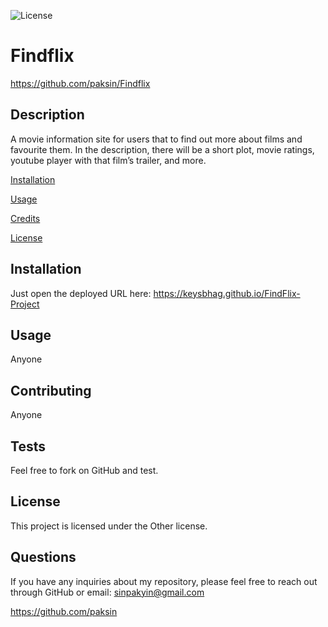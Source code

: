 
![License](https://img.shields.io/badge/license-Unlicense-blue.svg)

# Findflix 
https://github.com/paksin/Findflix

## Description    

A movie information site for users that to find out more about films and favourite them. In the description, there will be a short plot, movie ratings, youtube player with that film’s trailer, and more.

[Installation](#installation)

[Usage](#usage)

[Credits](#credits)

[License](#license)

## Installation

Just open the deployed URL here: https://keysbhag.github.io/FindFlix-Project

## Usage 

Anyone

## Contributing

Anyone

## Tests

Feel free to fork on GitHub and test.

## License

This project is licensed under the Other license.

## Questions

If you have any inquiries about my repository, please feel free to reach out through GitHub or email: sinpakyin@gmail.com

https://github.com/paksin
    